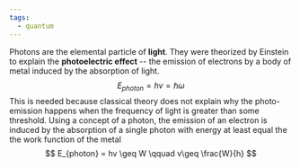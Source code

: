 ```yaml
---
tags:
  - quantum
---
```

Photons are the elemental particle of **light**. They were theorized by Einstein to explain the **photoelectric effect** -- the emission of electrons by a body of metal induced by the absorption of light. 
$$
E_{photon} = hv = \hbar \omega
$$
This is needed because classical theory does not explain why the photo-emission happens when the frequency of light is greater than some threshold. Using a concept of a photon, the emission of an electron is induced by the absorption of a single photon with energy at least equal the the work function of the metal
$$
E_{photon} = hv \geq W \qquad v\geq \frac{W}{h}
$$
 
